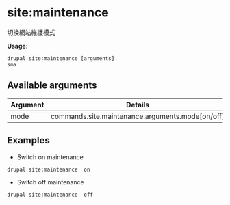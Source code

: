 # site:maintenance
切換網站維護模式

**Usage:**
```
drupal site:maintenance [arguments]
sma
```

## Available arguments
Argument | Details
---------|-------------
mode | commands.site.maintenance.arguments.mode[on/off]

## Examples
* Switch on maintenance
```
drupal site:maintenance  on
```
* Switch off maintenance
```
drupal site:maintenance  off
```
